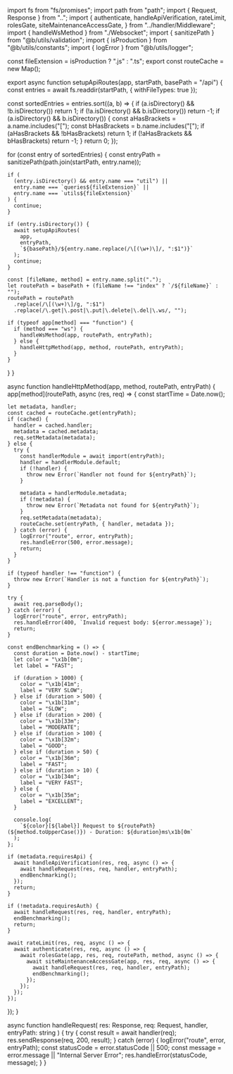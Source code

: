 import fs from "fs/promises";
import path from "path";
import { Request, Response } from "..";
import {
  authenticate,
  handleApiVerification,
  rateLimit,
  rolesGate,
  siteMaintenanceAccessGate,
} from "../handler/Middleware";
import { handleWsMethod } from "./Websocket";
import { sanitizePath } from "@b/utils/validation";
import { isProduction } from "@b/utils/constants";
import { logError } from "@b/utils/logger";

const fileExtension = isProduction ? ".js" : ".ts";
export const routeCache = new Map();

export async function setupApiRoutes(app, startPath, basePath = "/api") {
  const entries = await fs.readdir(startPath, { withFileTypes: true });

  const sortedEntries = entries.sort((a, b) => {
    if (a.isDirectory() && !b.isDirectory()) return 1;
    if (!a.isDirectory() && b.isDirectory()) return -1;
    if (a.isDirectory() && b.isDirectory()) {
      const aHasBrackets = a.name.includes("[");
      const bHasBrackets = b.name.includes("[");
      if (aHasBrackets && !bHasBrackets) return 1;
      if (!aHasBrackets && bHasBrackets) return -1;
    }
    return 0;
  });

  for (const entry of sortedEntries) {
    const entryPath = sanitizePath(path.join(startPath, entry.name));

    if (
      (entry.isDirectory() && entry.name === "util") ||
      entry.name === `queries${fileExtension}` ||
      entry.name === `utils${fileExtension}`
    ) {
      continue;
    }

    if (entry.isDirectory()) {
      await setupApiRoutes(
        app,
        entryPath,
        `${basePath}/${entry.name.replace(/\[(\w+)\]/, ":$1")}`
      );
      continue;
    }

    const [fileName, method] = entry.name.split(".");
    let routePath = basePath + (fileName !== "index" ? `/${fileName}` : "");
    routePath = routePath
      .replace(/\[(\w+)\]/g, ":$1")
      .replace(/\.get|\.post|\.put|\.delete|\.del|\.ws/, "");

    if (typeof app[method] === "function") {
      if (method === "ws") {
        handleWsMethod(app, routePath, entryPath);
      } else {
        handleHttpMethod(app, method, routePath, entryPath);
      }
    }
  }
}

async function handleHttpMethod(app, method, routePath, entryPath) {
  app[method](routePath, async (res, req) => {
    const startTime = Date.now();

    let metadata, handler;
    const cached = routeCache.get(entryPath);
    if (cached) {
      handler = cached.handler;
      metadata = cached.metadata;
      req.setMetadata(metadata);
    } else {
      try {
        const handlerModule = await import(entryPath);
        handler = handlerModule.default;
        if (!handler) {
          throw new Error(`Handler not found for ${entryPath}`);
        }

        metadata = handlerModule.metadata;
        if (!metadata) {
          throw new Error(`Metadata not found for ${entryPath}`);
        }
        req.setMetadata(metadata);
        routeCache.set(entryPath, { handler, metadata });
      } catch (error) {
        logError("route", error, entryPath);
        res.handleError(500, error.message);
        return;
      }
    }

    if (typeof handler !== "function") {
      throw new Error(`Handler is not a function for ${entryPath}`);
    }

    try {
      await req.parseBody();
    } catch (error) {
      logError("route", error, entryPath);
      res.handleError(400, `Invalid request body: ${error.message}`);
      return;
    }

    const endBenchmarking = () => {
      const duration = Date.now() - startTime;
      let color = "\x1b[0m";
      let label = "FAST";

      if (duration > 1000) {
        color = "\x1b[41m";
        label = "VERY SLOW";
      } else if (duration > 500) {
        color = "\x1b[31m";
        label = "SLOW";
      } else if (duration > 200) {
        color = "\x1b[33m";
        label = "MODERATE";
      } else if (duration > 100) {
        color = "\x1b[32m";
        label = "GOOD";
      } else if (duration > 50) {
        color = "\x1b[36m";
        label = "FAST";
      } else if (duration > 10) {
        color = "\x1b[34m";
        label = "VERY FAST";
      } else {
        color = "\x1b[35m";
        label = "EXCELLENT";
      }

      console.log(
        `${color}[${label}] Request to ${routePath} (${method.toUpperCase()}) - Duration: ${duration}ms\x1b[0m`
      );
    };

    if (metadata.requiresApi) {
      await handleApiVerification(res, req, async () => {
        await handleRequest(res, req, handler, entryPath);
        endBenchmarking();
      });
      return;
    }

    if (!metadata.requiresAuth) {
      await handleRequest(res, req, handler, entryPath);
      endBenchmarking();
      return;
    }

    await rateLimit(res, req, async () => {
      await authenticate(res, req, async () => {
        await rolesGate(app, res, req, routePath, method, async () => {
          await siteMaintenanceAccessGate(app, res, req, async () => {
            await handleRequest(res, req, handler, entryPath);
            endBenchmarking();
          });
        });
      });
    });
  });
}

async function handleRequest(
  res: Response,
  req: Request,
  handler,
  entryPath: string
) {
  try {
    const result = await handler(req);
    res.sendResponse(req, 200, result);
  } catch (error) {
    logError("route", error, entryPath);
    const statusCode = error.statusCode || 500;
    const message = error.message || "Internal Server Error";
    res.handleError(statusCode, message);
  }
}
